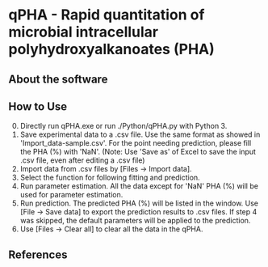 # qPHA - Rapid quantitation of microbial intracellular polyhydroxyalkanoates (PHA)
## About the software

## How to Use
0. Directly run qPHA.exe or run ./Python/qPHA.py with Python 3.
1. Save experimental data to a .csv file. Use the same format as showed in 'Import_data-sample.csv'. For the point needing prediction, please fill the PHA (%) with 'NaN'. (Note: Use 'Save as' of Excel to save the input .csv file, even after editing a .csv file)
2. Import data from .csv files by [Files -> Import data].
3. Select the function for following fitting and prediction.
4. Run parameter estimation. All the data except for 'NaN' PHA (%) will be used for parameter estimation.
5. Run prediction. The predicted PHA (%) will be listed in the window. Use [File -> Save data] to export the prediction results to .csv files. If step 4 was skipped, the default parameters will be applied to the prediction.
6. Use [Files -> Clear all] to clear all the data in the qPHA.

## References
